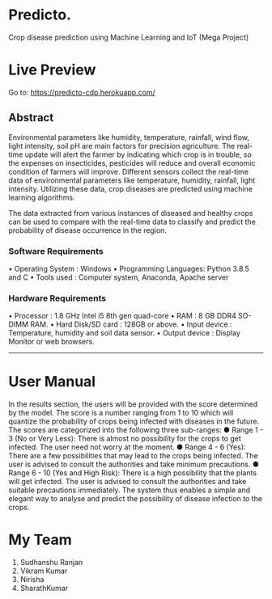# Predicto.
Crop disease prediction using Machine Learning and IoT (Mega Project)

# Live Preview
Go to: https://predicto-cdp.herokuapp.com/

## Abstract 

Environmental parameters like humidity, temperature, rainfall, wind flow, light intensity,
soil pH are main factors for precision agriculture. The real-time update will alert the
farmer by indicating which crop is in trouble, so the expenses on insecticides, pesticides
will reduce and overall economic condition of farmers will improve. Different sensors
collect the real-time data of environmental parameters like temperature, humidity,
rainfall, light intensity. Utilizing these data, crop diseases are predicted using machine
learning algorithms. 

The data extracted from various instances of
diseased and healthy crops can be used to compare with the real-time data to classify and
predict the probability of disease occurrence in the region.

### Software Requirements
• Operating System : Windows
• Programming Languages: Python 3.8.5 and C
• Tools used : Computer system, Anaconda, Apache server
### Hardware Requirements
• Processor : 1.8 GHz Intel i5 8th gen quad-core
• RAM : 8 GB DDR4 SO-DIMM RAM.
• Hard Disk/SD card : 128GB or above.
• Input device : Temperature, humidity and soil data sensor.
• Output device : Display Monitor or web browsers. 


---------------------------------------------------------------------------------------


# User Manual

In the results section, the users will be provided with the score determined by the
model. The score is a number ranging from 1 to 10 which will quantize the probability of
crops being infected with diseases in the future. The scores are categorized into the
following three sub-ranges:
● Range 1 - 3 (No or Very Less): There is almost no possibility for the crops to get
infected. The user need not worry at the moment.
● Range 4 - 6 (Yes): There are a few possibilities that may lead to the crops being
infected. The user is advised to consult the authorities and take minimum
precautions.
● Range 6 - 10 (Yes and High Risk): There is a high possibility that the plants will
get infected. The user is advised to consult the authorities and take suitable
precautions immediately.
The system thus enables a simple and elegant way to analyse and predict the possibility of
disease infection to the crops.


# My Team
1. Sudhanshu Ranjan
2. Vikram Kumar
3. Nirisha
4. SharathKumar